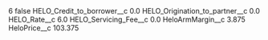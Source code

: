 <?xml version="1.0" encoding="UTF-8"?>
<CustomMetadata xmlns="http://soap.sforce.com/2006/04/metadata" xmlns:xsi="http://www.w3.org/2001/XMLSchema-instance" xmlns:xsd="http://www.w3.org/2001/XMLSchema">
    <label>6</label>
    <protected>false</protected>
    <values>
        <field>HELO_Credit_to_borrower__c</field>
        <value xsi:type="xsd:double">0.0</value>
    </values>
    <values>
        <field>HELO_Origination_to_partner__c</field>
        <value xsi:type="xsd:double">0.0</value>
    </values>
    <values>
        <field>HELO_Rate__c</field>
        <value xsi:type="xsd:double">6.0</value>
    </values>
    <values>
        <field>HELO_Servicing_Fee__c</field>
        <value xsi:type="xsd:double">0.0</value>
    </values>
    <values>
        <field>HeloArmMargin__c</field>
        <value xsi:type="xsd:double">3.875</value>
    </values>
    <values>
        <field>HeloPrice__c</field>
        <value xsi:type="xsd:double">103.375</value>
    </values>
</CustomMetadata>
